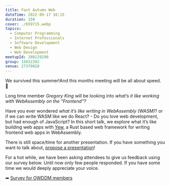 ```yaml
---
title: Fast Autumn Web
dateTime: 2022-09-17 16:15
duration: 150
cover: ./659715.webp
topics:
  - Computer Programming
  - Internet Professionals
  - Software Development
  - Web Design
  - Web Development
meetupId: 288129290
group: 15632202
venue: 27370028
---
```


We survived this summer!And this months meeting will be all about speed. 🚀

Long time member *Gregory King* will be looking into *what’s it like working with WebAssembly on the “Frontend”?*

Have you ever wondered *what it’s like writing in WebAssembly (WASM)*? or if we can write WASM like we do React? - Do you love web development, but had enough of JavaScript? In this short talk, we explore what it’s like building web apps with [Yew](https://yew.rs), a Rust based web framework for writing frontend web apps in WebAssembly.

There is still space/time for another presentation. If you have something you want to talk about, [propose a presentation](https://forms.gle/umcRKdEy9SekLQL68)!

For a hot while, we have been asking attendees to give us feedback using our survey below. Until now only few people responded. If you have some time we would deeply appreciate your voice.

➡︎ [Survey for OWDDM members](https://docs.google.com/forms/d/e/1FAIpQLSfzo6DecghqIfir5O-2eiuQXPf81j97XcOCVEr6eJgUSEGeMw/viewform)
